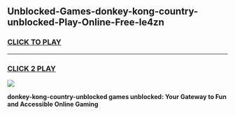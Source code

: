 
## Unblocked-Games-donkey-kong-country-unblocked-Play-Online-Free-le4zn
<h3>
<a href="https://premium76.site?title=donkey-kong-country-unblocked&ref=26A">CLICK TO PLAY</a></h3>
<hr>

<h3>
<a href="https://premium76.site?title=donkey-kong-country-unblocked&ref=26A">CLICK 2 PLAY</a>
  
</h3>

<a href="https://premium76.site?title=donkey-kong-country-unblocked&ref=26A"><img src="https://clearcache.store/games.png"></a>


**donkey-kong-country-unblocked games unblocked: Your Gateway to Fun and Accessible Online Gaming**
